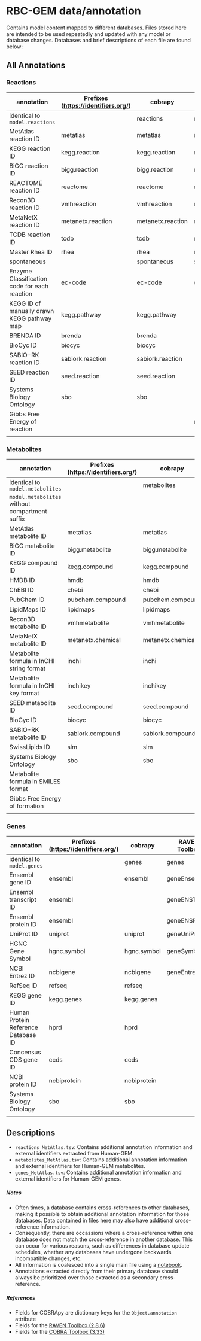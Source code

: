 # RBC-GEM data/annotation


Contains model content mapped to different databases. Files stored here are intended to be used repeatedly and updated with any model or database changes. Databases and brief descriptions of each file are found below:


## All Annotations
### Reactions
|annotation                                    |Prefixes (https://identifiers.org/)|cobrapy          |RAVEN Toolbox  |COBRA Toolbox    |
|----------------------------------------------|-----------------------------------|-----------------|---------------|-----------------|
|identical to `model.reactions`                |                                   |reactions        |rxns           |rxns             |
|MetAtlas reaction ID                          |metatlas                           |metatlas         |rxns           |rxns             |
|KEGG reaction ID                              |kegg.reaction                      |kegg.reaction    |rxnKEGGID      |rxnKEGGID        |
|BiGG reaction ID                              |bigg.reaction                      |bigg.reaction    |rxns           |rxns             |
|REACTOME reaction ID                          |reactome                           |reactome         |rxnREACTOMEID  |rxnReactomeID    |
|Recon3D reaction ID                           |vmhreaction                        |vmhreaction      |rxnRecon3DID   |rxnRecon3DID     |
|MetaNetX reaction ID                          |metanetx.reaction                  |metanetx.reaction|rxnMetaNetXID  |rxnMetaNetXID    |
|TCDB reaction ID                              |tcdb                               |tcdb             |rxnTCDBID      |rxnTCDBID        |
|Master Rhea ID                                |rhea                               |rhea             |rxnRheaMasterID|rxnRheaID        |
|spontaneous                                   |                                   |spontaneous      |spontaneous    |                 |
|Enzyme Classification code for each reaction  |ec-code                            |ec-code          |eccodes        |rxnECNumbers     |
|KEGG ID of manually drawn KEGG pathway map    |kegg.pathway                       |kegg.pathway     |               |rxnKEGGPathways  |
|BRENDA ID                                     |brenda                             |brenda           |               |rxnBRENDAID      |
|BioCyc ID                                     |biocyc                             |biocyc           |               |rxnBioCycID      |
|SABIO-RK reaction ID                          |sabiork.reaction                   |sabiork.reaction |               |rxnSABIORKID     |
|SEED reaction ID                              |seed.reaction                      |seed.reaction    |               |rxnSEEDID        |
|Systems Biology Ontology                      |sbo                                |sbo              |               |rxnSBOTerms      |
|Gibbs Free Energy of reaction                 |                                   |                 |rxnDeltaG      |                 |
|                                              |                                   |                 |               |                 |

### Metabolites

|annotation                                    |Prefixes (https://identifiers.org/)|cobrapy          |RAVEN Toolbox  |COBRA Toolbox    |
|----------------------------------------------|-----------------------------------|-----------------|---------------|-----------------|
|identical to `model.metabolites`              |                                   |metabolites      |mets           |mets             |
|`model.metabolites` without compartment suffix|                                   |                 |metsNoComp     |metsNoComp       |
|MetAtlas metabolite ID                        |metatlas                           |metatlas         |mets           |mets             |
|BiGG metabolite ID                            |bigg.metabolite                    |bigg.metabolite  |metBiGGID      |metBiGGID        |
|KEGG compound ID                              |kegg.compound                      |kegg.compound    |metKEGGID      |metKEGGID        |
|HMDB ID                                       |hmdb                               |hmdb             |metHMDBID      |metHMDBID        |
|ChEBI ID                                      |chebi                              |chebi            |metChEBIID     |metChEBIID       |
|PubChem ID                                    |pubchem.compound                   |pubchem.compound |metPubChemID   |metPubChemID     |
|LipidMaps ID                                  |lipidmaps                          |lipidmaps        |metLipidMapsID |metLIPIDMAPSID   |
|Recon3D metabolite ID                         |vmhmetabolite                      |vmhmetabolite    |metRecon3DID   |metRecon3DID     |
|MetaNetX metabolite ID                        |metanetx.chemical                  |metanetx.chemical|metMetaNetXID  |metMetaNetXID    |
|Metabolite formula in InCHI string format     |inchi                              |inchi            |inchis         |metInChIString   |
|Metabolite formula in InCHI key format        |inchikey                           |inchikey         |               |                 |
|SEED metabolite ID                            |seed.compound                      |seed.compound    |               |metSEEDID        |
|BioCyc ID                                     |biocyc                             |biocyc           |               |metBioCycID      |
|SABIO-RK metabolite ID                        |sabiork.compound                   |sabiork.compound |               |metSABIORKID     |
|SwissLipids ID                                |slm                                |slm              |               |metSLMID         |
|Systems Biology Ontology                      |sbo                                |sbo              |               |metSBOTerms      |
|Metabolite formula in SMILES format           |                                   |                 |metSmiles      |metSmiles        |
|Gibbs Free Energy of formation                |                                   |                 |metDeltaG      |                 |
|                                              |                                   |                 |               |                 |
### Genes

|annotation                                    |Prefixes (https://identifiers.org/)|cobrapy          |RAVEN Toolbox  |COBRA Toolbox    |
|----------------------------------------------|-----------------------------------|-----------------|---------------|-----------------|
|identical to `model.genes`                    |                                   |genes            |genes          |genes            |
|Ensembl gene ID                               |ensembl                            |ensembl          |geneEnsemblID  |geneEnsemblID    |
|Ensembl transcript ID                         |ensembl                            |                 |geneENSTID     |                 |
|Ensembl protein ID                            |ensembl                            |                 |geneENSPID     |                 |
|UniProt ID                                    |uniprot                            |uniprot          |geneUniProtID  |geneUniprotID    |
|HGNC Gene Symbol                              |hgnc.symbol                        |hgnc.symbol      |geneSymbols    |geneSymbols      |
|NCBI Entrez ID                                |ncbigene                           |ncbigene         |geneEntrezID   |geneEntrezID     |
|RefSeq ID                                     |refseq                             |refseq           |               |geneRefSeqID     |
|KEGG gene ID                                  |kegg.genes                         |kegg.genes       |               |geneKEGGID       |
|Human Protein Reference Database ID           |hprd                               |hprd             |               |geneHPRDID       |
|Concensus CDS gene ID                         |ccds                               |ccds             |               |geneCCDSID       |
|NCBI protein ID                               |ncbiprotein                        |ncbiprotein      |               |geneNCBIProteinID|
|Systems Biology Ontology                      |sbo                                |sbo              |               |geneSBOTerms     |
|                                              |                                   |                 |               |                 |

## Descriptions
* `reactions_MetAtlas.tsv`: Contains additional annotation information and external identifiers extracted from Human-GEM.
* `metabolites_MetAtlas.tsv`: Contains additional annotation information and external identifiers for Human-GEM metabolites.
* `genes_MetAtlas.tsv`: Contains additional annotation information and external identifiers for Human-GEM genes.


##### Notes
* Often times, a database contains cross-references to other databases, making it possible to obtain additional annotation information for those databases. Data contained in files here may also have additional cross-reference information. 
* Consequently, there are occassions where a cross-reference within one database does not match the cross-reference in another database. This can occur for various reasons, such as differences in database update schedules, whether any databases have undergone backwards incompatible changes, etc.
* All information is coalesced into a single main file using a [notebook](../../code/notebooks/annotation/ReconcileAnnotations_RBC-GEM.ipynb).
* Annotations extracted directly from their primary database should always be prioritized over those extracted as a secondary cross-reference.

##### References
* Fields for COBRApy are dictionary keys for the `Object.annotation` attribute
* Fields for the [RAVEN Toolbox (2.8.6)](https://github.com/SysBioChalmers/RAVEN/blob/v2.8.6/readme/RAVEN_structure_fields.csv)
* Fields for the [COBRA Toolbox (3.33)](https://github.com/opencobra/cobratoolbox/blob/v3.33/docs/source/notes/COBRAModelFields.md)
